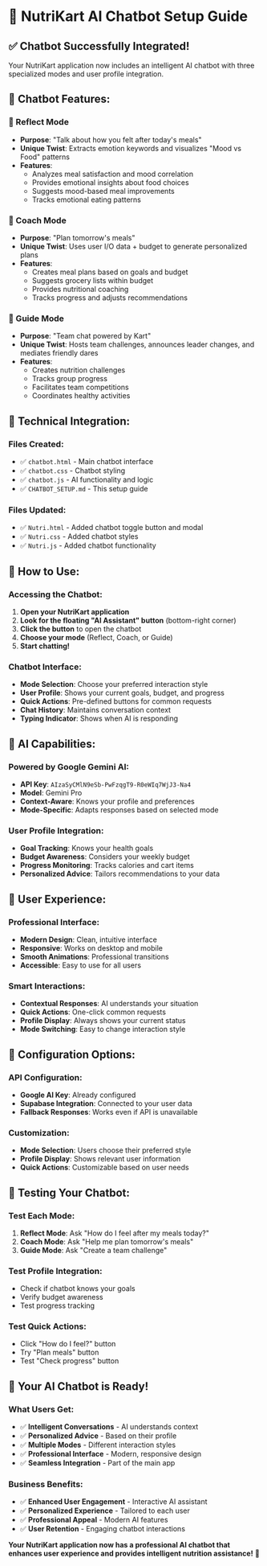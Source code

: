 # 🤖 NutriKart AI Chatbot Setup Guide

## ✅ **Chatbot Successfully Integrated!**

Your NutriKart application now includes an intelligent AI chatbot with three specialized modes and user profile integration.

## 🎯 **Chatbot Features:**

### **🤔 Reflect Mode**
- **Purpose**: "Talk about how you felt after today's meals"
- **Unique Twist**: Extracts emotion keywords and visualizes "Mood vs Food" patterns
- **Features**:
  - Analyzes meal satisfaction and mood correlation
  - Provides emotional insights about food choices
  - Suggests mood-based meal improvements
  - Tracks emotional eating patterns

### **💪 Coach Mode**
- **Purpose**: "Plan tomorrow's meals"
- **Unique Twist**: Uses user I/O data + budget to generate personalized plans
- **Features**:
  - Creates meal plans based on goals and budget
  - Suggests grocery lists within budget
  - Provides nutritional coaching
  - Tracks progress and adjusts recommendations

### **👥 Guide Mode**
- **Purpose**: "Team chat powered by Kart"
- **Unique Twist**: Hosts team challenges, announces leader changes, and mediates friendly dares
- **Features**:
  - Creates nutrition challenges
  - Tracks group progress
  - Facilitates team competitions
  - Coordinates healthy activities

## 🔧 **Technical Integration:**

### **Files Created:**
- ✅ `chatbot.html` - Main chatbot interface
- ✅ `chatbot.css` - Chatbot styling
- ✅ `chatbot.js` - AI functionality and logic
- ✅ `CHATBOT_SETUP.md` - This setup guide

### **Files Updated:**
- ✅ `Nutri.html` - Added chatbot toggle button and modal
- ✅ `Nutri.css` - Added chatbot styles
- ✅ `Nutri.js` - Added chatbot functionality

## 🚀 **How to Use:**

### **Accessing the Chatbot:**
1. **Open your NutriKart application**
2. **Look for the floating "AI Assistant" button** (bottom-right corner)
3. **Click the button** to open the chatbot
4. **Choose your mode** (Reflect, Coach, or Guide)
5. **Start chatting!**

### **Chatbot Interface:**
- **Mode Selection**: Choose your preferred interaction style
- **User Profile**: Shows your current goals, budget, and progress
- **Quick Actions**: Pre-defined buttons for common requests
- **Chat History**: Maintains conversation context
- **Typing Indicator**: Shows when AI is responding

## 🧠 **AI Capabilities:**

### **Powered by Google Gemini AI:**
- **API Key**: `AIzaSyCMlN9eSb-PwFzqgT9-R0eWIq7WjJ3-Na4`
- **Model**: Gemini Pro
- **Context-Aware**: Knows your profile and preferences
- **Mode-Specific**: Adapts responses based on selected mode

### **User Profile Integration:**
- **Goal Tracking**: Knows your health goals
- **Budget Awareness**: Considers your weekly budget
- **Progress Monitoring**: Tracks calories and cart items
- **Personalized Advice**: Tailors recommendations to your data

## 🎨 **User Experience:**

### **Professional Interface:**
- **Modern Design**: Clean, intuitive interface
- **Responsive**: Works on desktop and mobile
- **Smooth Animations**: Professional transitions
- **Accessible**: Easy to use for all users

### **Smart Interactions:**
- **Contextual Responses**: AI understands your situation
- **Quick Actions**: One-click common requests
- **Profile Display**: Always shows your current status
- **Mode Switching**: Easy to change interaction style

## 🔧 **Configuration Options:**

### **API Configuration:**
- **Google AI Key**: Already configured
- **Supabase Integration**: Connected to your user data
- **Fallback Responses**: Works even if API is unavailable

### **Customization:**
- **Mode Selection**: Users choose their preferred style
- **Profile Display**: Shows relevant user information
- **Quick Actions**: Customizable based on user needs

## 🚀 **Testing Your Chatbot:**

### **Test Each Mode:**
1. **Reflect Mode**: Ask "How do I feel after my meals today?"
2. **Coach Mode**: Ask "Help me plan tomorrow's meals"
3. **Guide Mode**: Ask "Create a team challenge"

### **Test Profile Integration:**
- Check if chatbot knows your goals
- Verify budget awareness
- Test progress tracking

### **Test Quick Actions:**
- Click "How do I feel?" button
- Try "Plan meals" button
- Test "Check progress" button

## 🎉 **Your AI Chatbot is Ready!**

### **What Users Get:**
- ✅ **Intelligent Conversations** - AI understands context
- ✅ **Personalized Advice** - Based on their profile
- ✅ **Multiple Modes** - Different interaction styles
- ✅ **Professional Interface** - Modern, responsive design
- ✅ **Seamless Integration** - Part of the main app

### **Business Benefits:**
- ✅ **Enhanced User Engagement** - Interactive AI assistant
- ✅ **Personalized Experience** - Tailored to each user
- ✅ **Professional Appeal** - Modern AI features
- ✅ **User Retention** - Engaging chatbot interactions

**Your NutriKart application now has a professional AI chatbot that enhances user experience and provides intelligent nutrition assistance!** 🚀
